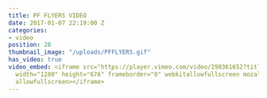```yaml
---
title: PF FLYERS VIDEO
date: 2017-01-07 22:19:00 Z
categories:
- video
position: 28
thumbnail_image: "/uploads/PFFLYERS.gif"
has_video: true
video_embed: <iframe src="https://player.vimeo.com/video/198361652?title=0&byline=0&portrait=0"
  width="1280" height="676" frameborder="0" webkitallowfullscreen mozallowfullscreen
  allowfullscreen></iframe>
---
```


